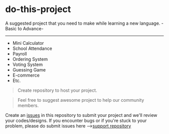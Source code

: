 # do-this-project
A suggested project that you need to make while learning a new language. -Basic to Advance-
<hr/>

- Mini Calculator
- School Attendance
- Payroll
- Ordering System
- Voting System
- Guessing Game
- E-commerce
- Etc.

> Create repository to host your project.

> Feel free to suggest awesome project to help our community members.

Create an <a href="https://github.com/surpathcommunity/do-this-project/issues/new">issues</a> in this repository to submit your project and we'll review your codes/designs. If you encounter bugs or if you're stuck to your problem, please do submit issues here --><a href="https://github.com/surpathcommunity/support/issues/new/choose">support repository</a>
